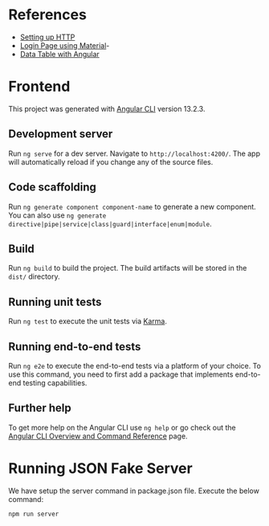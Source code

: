# References

- [Setting up HTTP](https://www.techiediaries.com/angular-12-tutorial-example-rest-crud-http-get-httpclient/)
- [Login Page using Material](https://code.tutsplus.com/tutorials/how-to-build-a-login-and-registration-ui-with-angular-and-material-design--cms-31794)-
- [Data Table with Angular](https://blog.angular-university.io/angular-material-data-table/)

# Frontend

This project was generated with [Angular CLI](https://github.com/angular/angular-cli) version 13.2.3.

## Development server

Run `ng serve` for a dev server. Navigate to `http://localhost:4200/`. The app will automatically reload if you change any of the source files.

## Code scaffolding

Run `ng generate component component-name` to generate a new component. You can also use `ng generate directive|pipe|service|class|guard|interface|enum|module`.

## Build

Run `ng build` to build the project. The build artifacts will be stored in the `dist/` directory.

## Running unit tests

Run `ng test` to execute the unit tests via [Karma](https://karma-runner.github.io).

## Running end-to-end tests

Run `ng e2e` to execute the end-to-end tests via a platform of your choice. To use this command, you need to first add a package that implements end-to-end testing capabilities.

## Further help

To get more help on the Angular CLI use `ng help` or go check out the [Angular CLI Overview and Command Reference](https://angular.io/cli) page.


# Running JSON Fake Server
We have setup the server command in package.json file. Execute the below command:

`npm run server`